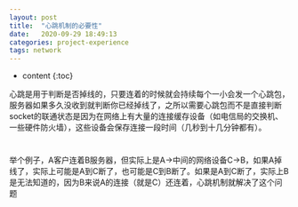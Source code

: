 ```yaml
---
layout: post
title:  "心跳机制的必要性"
date:   2020-09-29 18:49:13
categories: project-experience
tags: network
---
```


* content
{:toc}

心跳是用于判断是否掉线的，只要连着的时候就会持续每个一小会发一个心跳包，服务器如果多久没收到就判断你已经掉线了，之所以需要心跳包而不是直接判断socket的联通状态是因为在网络上有大量的连接缓存设备（如电信局的交换机、一些硬件防火墙），这些设备会保存连接一段时间（几秒到十几分钟都有）。

#

举个例子，A客户连着B服务器，但实际上是A->中间的网络设备C->B，如果A掉线了，实际上可能是A到C断了，也可能是C到B断了。如果是A到C断了，实际上B是无法知道的，因为B来说A的连接（就是C）还连着，心跳机制就解决了这个问题